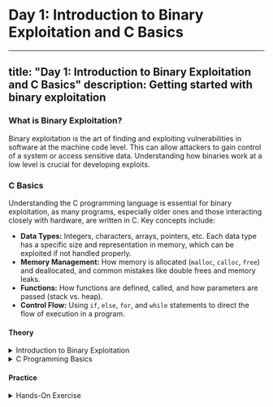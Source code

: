 # Day 1: Introduction to Binary Exploitation and C Basics
---
title: "Day 1: Introduction to Binary Exploitation and C Basics"
description: Getting started with binary exploitation
---

### What is Binary Exploitation?

Binary exploitation is the art of finding and exploiting vulnerabilities in software at the machine code level. This can allow attackers to gain control of a system or access sensitive data. Understanding how binaries work at a low level is crucial for developing exploits.

### C Basics

Understanding the C programming language is essential for binary exploitation, as many programs, especially older ones and those interacting closely with hardware, are written in C. Key concepts include:

* **Data Types:** Integers, characters, arrays, pointers, etc. Each data type has a specific size and representation in memory, which can be exploited if not handled properly.
* **Memory Management:** How memory is allocated (`malloc`, `calloc`, `free`) and deallocated, and common mistakes like double frees and memory leaks.
* **Functions:** How functions are defined, called, and how parameters are passed (stack vs. heap).
* **Control Flow:** Using `if`, `else`, `for`, and `while` statements to direct the flow of execution in a program.

#### Theory

<details>
<summary>Introduction to Binary Exploitation</summary>

> Objective: Understand the fundamental concepts of binary exploitation.

> > What is Binary Exploitation? [Read Here](https://metactf.com/blog/ctf-101-series-what-is-binary-exploitation/)

Binary exploitation involves a deep understanding of how binaries work, how data is processed, and where vulnerabilities may exist. It's a critical skill in cybersecurity and requires a methodical approach to identify and exploit weaknesses in software.

</details>

<details>
<summary>C Programming Basics</summary>

> Objective: Learn the basics of the C programming language.

> > C Programming Tutorial: [Read Here](https://www.geeksforgeeks.org/c-language-introduction/)

C is a foundational language in systems programming, and understanding its quirks, like undefined behavior and pointer arithmetic, is key to finding vulnerabilities. 

</details>

#### Practice

<details>
<summary>Hands-On Exercise</summary>

> > **Write a simple C program:** Create a program that takes input from the user and prints it back to the console. Experiment with `printf` and understand how input/output functions work in C.
> > **Experiment with data types:** Try using different data types (int, char, float, double, etc.) in your program. Observe how data types affect memory usage and behavior.
> > **Practice Memory Management:** Write a program that dynamically allocates memory using `malloc` and frees it with `free`. Try intentionally causing a memory leak and see how it affects your program.
</details>
